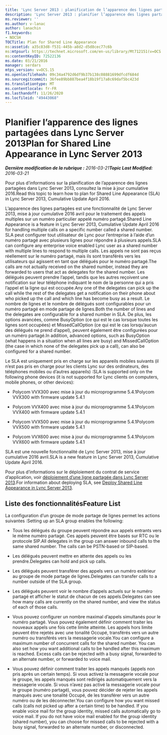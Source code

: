 ```yaml
---
title: 'Lync Server 2013 : planification de l’apparence des lignes partagées'
description: 'Lync Server 2013 : planifier l’apparence des lignes partagées.'
ms.reviewer: ''
ms.author: v-lanac
author: lanachin
f1.keywords:
- NOCSH
TOCTitle: Plan for Shared Line Appearance
ms:assetid: a35c83d8-f531-445b-a8d2-d5d8cec77c6b
ms:mtpsurl: https://technet.microsoft.com/en-us/library/Mt712151(v=OCS.15)
ms:contentKeyID: 72522136
ms.date: 03/21/2016
manager: serdars
mtps_version: v=OCS.15
ms.openlocfilehash: 09c34a4792d6df9b37b138c08881699dfcdf684d
ms.sourcegitcommit: 36fee89bb887bea4f18b19f17a8c69daf5bc423d
ms.translationtype: MT
ms.contentlocale: fr-FR
ms.lasthandoff: 11/26/2020
ms.locfileid: "49443068"
---
```

# <a name="plan-for-shared-line-appearance-in-lync-server-2013"></a><span data-ttu-id="806f3-103">Planifier l’apparence des lignes partagées dans Lync Server 2013</span><span class="sxs-lookup"><span data-stu-id="806f3-103">Plan for Shared Line Appearance in Lync Server 2013</span></span>

<div data-xmlns="http://www.w3.org/1999/xhtml">

<div class="topic" data-xmlns="http://www.w3.org/1999/xhtml" data-msxsl="urn:schemas-microsoft-com:xslt" data-cs="https://msdn.microsoft.com/">

<div data-asp="https://msdn2.microsoft.com/asp">



</div>

<div id="mainSection">

<div id="mainBody"><span data-ttu-id="806f3-104">

<span> </span></span><span class="sxs-lookup"><span data-stu-id="806f3-104">

<span> </span></span></span>

<span data-ttu-id="806f3-105">_**Dernière modification de la rubrique :** 2016-03-21_</span><span class="sxs-lookup"><span data-stu-id="806f3-105">_**Topic Last Modified:** 2016-03-21_</span></span>

<span data-ttu-id="806f3-106">Pour plus d’informations sur la planification de l’apparence des lignes partagées dans Lync Server 2013, consultez la mise à jour cumulative 2016.</span><span class="sxs-lookup"><span data-stu-id="806f3-106">Read this topic to learn how to plan for Shared Line Appearance (SLA) in Lync Server 2013, Cumulative Update April 2016.</span></span>

<span data-ttu-id="806f3-107">L’apparence des lignes partagées est une fonctionnalité de Lync Server 2013, mise à jour cumulative 2016 avril pour le traitement des appels multiples sur un numéro particulier appelé numéro partagé.</span><span class="sxs-lookup"><span data-stu-id="806f3-107">Shared Line Appearance is a feature in Lync Server 2013, Cumulative Update April 2016 for handling multiple calls on a specific number called a shared number.</span></span> <span data-ttu-id="806f3-108">SLA peut configurer tout utilisateur de Lync pour l’entreprise à l’aide d’un numéro partagé avec plusieurs lignes pour répondre à plusieurs appels.</span><span class="sxs-lookup"><span data-stu-id="806f3-108">SLA can configure any enterprise voice enabled Lync user as a shared number with multiple lines to respond to multiple calls.</span></span> <span data-ttu-id="806f3-109">Les appels ne sont pas reçus réellement sur le numéro partagé, mais ils sont transférés vers les utilisateurs qui agissent en tant que délégués pour le numéro partagé.</span><span class="sxs-lookup"><span data-stu-id="806f3-109">The calls are not actually received on the shared number, instead they are forwarded to users that act as delegates for the shared number.</span></span> <span data-ttu-id="806f3-110">Les délégués peuvent prendre l’appel, tandis que les autres reçoivent une notification sur leur téléphone indiquant le nom de la personne qui a pris l’appel et la ligne qui est occupée.</span><span class="sxs-lookup"><span data-stu-id="806f3-110">Any one of the delegates can pick up the call while the rest of the delegates get a notification on their phone about who picked up the call and which line has become busy as a result.</span></span> <span data-ttu-id="806f3-111">Le nombre de lignes et le nombre de délégués sont configurables pour un numéro partagé en mode partage de lignes.</span><span class="sxs-lookup"><span data-stu-id="806f3-111">Both the number of lines and the delegates are configurable for a shared number in SLA.</span></span> <span data-ttu-id="806f3-112">De plus, les options avancées, comme BusyOption (ce qui est le cas lorsque toutes les lignes sont occupées) et MissedCallOption (ce qui est le cas lorsqu’aucun des délégués ne prend d’appel), peuvent également être configurées pour un numéro partagé.</span><span class="sxs-lookup"><span data-stu-id="806f3-112">In addition, advanced options, such as BusyOption (what happens in a situation when all lines are busy) and MissedCallOption (the case in which none of the delegates pick up a call), can also be configured for a shared number.</span></span>

<span data-ttu-id="806f3-113">Le SLA est uniquement pris en charge sur les appareils mobiles suivants (il n’est pas pris en charge pour les clients Lync sur des ordinateurs, des téléphones mobiles ou d’autres appareils) :</span><span class="sxs-lookup"><span data-stu-id="806f3-113">SLA is supported only on the following phone devices (it is not supported for Lync clients on computers, mobile phones, or other devices):</span></span>

  - <span data-ttu-id="806f3-114">Polycom VVX300 avec mise à jour du microprogramme 5.4.1</span><span class="sxs-lookup"><span data-stu-id="806f3-114">Polycom VVX300 with firmware update 5.4.1</span></span>

  - <span data-ttu-id="806f3-115">Polycom VVX400 avec mise à jour du microprogramme 5.4.1</span><span class="sxs-lookup"><span data-stu-id="806f3-115">Polycom VVX400 with firmware update 5.4.1</span></span>

  - <span data-ttu-id="806f3-116">Polycom VVX500 avec mise à jour du microprogramme 5.4.1</span><span class="sxs-lookup"><span data-stu-id="806f3-116">Polycom VVX500 with firmware update 5.4.1</span></span>

  - <span data-ttu-id="806f3-117">Polycom VVX600 avec mise à jour du microprogramme 5.4.1</span><span class="sxs-lookup"><span data-stu-id="806f3-117">Polycom VVX600 with firmware update 5.4.1</span></span>

<span data-ttu-id="806f3-118">SLA est une nouvelle fonctionnalité de Lync Server 2013, mise à jour cumulative 2016 avril.</span><span class="sxs-lookup"><span data-stu-id="806f3-118">SLA is a new feature in Lync Server 2013, Cumulative Update April 2016.</span></span>

<span data-ttu-id="806f3-119">Pour plus d’informations sur le déploiement du contrat de service d’application, voir [déploiement d’une ligne partagée dans Lync Server 2013](lync-server-2013-deploy-shared-line-appearance.md).</span><span class="sxs-lookup"><span data-stu-id="806f3-119">For information about deploying SLA, see [Deploy Shared Line Appearance in Lync Server 2013](lync-server-2013-deploy-shared-line-appearance.md).</span></span>

<div>

## <a name="feature-list"></a><span data-ttu-id="806f3-120">Liste des fonctionnalités</span><span class="sxs-lookup"><span data-stu-id="806f3-120">Feature List</span></span>

<span data-ttu-id="806f3-121">La configuration d’un groupe de mode partage de lignes permet les actions suivantes :</span><span class="sxs-lookup"><span data-stu-id="806f3-121">Setting up an SLA group enables the following:</span></span>

  - <span data-ttu-id="806f3-p102">Tous les délégués du groupe peuvent répondre aux appels entrants vers le même numéro partagé. Ces appels peuvent être basés sur RTC ou le protocole SIP.</span><span class="sxs-lookup"><span data-stu-id="806f3-p102">All delegates in the group can answer inbound calls to the same shared number. The calls can be PSTN-based or SIP-based.</span></span>

  - <span data-ttu-id="806f3-124">Les délégués peuvent mettre en attente des appels ou les prendre.</span><span class="sxs-lookup"><span data-stu-id="806f3-124">Delegates can hold and pick up calls.</span></span>

  - <span data-ttu-id="806f3-125">Les délégués peuvent transférer des appels vers un numéro extérieur au groupe de mode partage de lignes.</span><span class="sxs-lookup"><span data-stu-id="806f3-125">Delegates can transfer calls to a number outside of the SLA group.</span></span>

  - <span data-ttu-id="806f3-126">Les délégués peuvent voir le nombre d’appels actuels sur le numéro partagé et afficher le statut de chacun de ces appels.</span><span class="sxs-lookup"><span data-stu-id="806f3-126">Delegates can see how many calls are currently on the shared number, and view the status of each of those calls.</span></span>

  - <span data-ttu-id="806f3-p103">Vous pouvez configurer un nombre maximal d’appels simultanés pour le numéro partagé. Vous pouvez également définir comment traiter les nouveaux appels une fois cette limite atteinte. Les appels hors limite peuvent être rejetés avec une tonalité Occupé, transférés vers un autre numéro ou transférés vers la messagerie vocale.</span><span class="sxs-lookup"><span data-stu-id="806f3-p103">You can configure a maximum number of concurrent calls for the shared number. You can also set how you want additional calls to be handled after this maximum is reached. Excess calls can be rejected with a busy signal, forwarded to an alternate number, or forwarded to voice mail.</span></span>

  - <span data-ttu-id="806f3-p104">Vous pouvez définir comment traiter les appels manqués (appels non pris après un certain temps). Si vous activez la messagerie vocale pour le groupe, les appels manqués sont redirigés automatiquement vers la messagerie vocale. Si vous n’avez pas activé la messagerie vocale pour le groupe (numéro partagé), vous pouvez décider de rejeter les appels manqués avec une tonalité Occupé, de les transférer vers un autre numéro ou de les déconnecter.</span><span class="sxs-lookup"><span data-stu-id="806f3-p104">You can configure how you want missed calls (calls not picked up after a certain time) to be handled. If you enable voice mail for the group identity, missed calls automatically go to voice mail. If you do not have voice mail enabled for the group identity (shared number), you can choose for missed calls to be rejected with a busy signal, forwarded to an alternate number, or disconnected.</span></span>

<span data-ttu-id="806f3-133"></div>

</div>

<span> </span>

</div>

</div>

</span><span class="sxs-lookup"><span data-stu-id="806f3-133"></div>

</div>

<span> </span>

</div>

</div>

</span></span></div>

